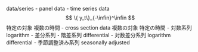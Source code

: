 data/series
    - panel data
    - time series data
        $$
        \{ y_t\}_{-\infin}^\infin
        $$
        特定の対象
        複数の時間
    - cross section data
        複数の対象
        特定の時間
    - 対数系列 logarithm
    - 差分系列・階差系列 differential
    - 対数差分系列 logarithm differential
    - 季節調整済み系列 seasonally adjusted